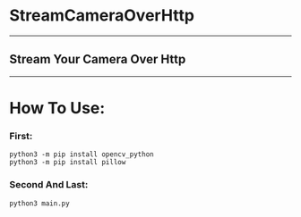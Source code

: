 # StreamCameraOverHttp
-----------------------
## Stream Your Camera Over Http
-----------------------
# How To Use:
### First:
```
python3 -m pip install opencv_python
python3 -m pip install pillow
```
### Second And Last:
```
python3 main.py
```
